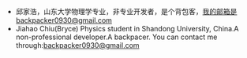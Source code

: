 * 邱家浩，山东大学物理学专业，非专业开发者，是个背包客，我的邮箱是backpacker0930@gmail.com
* Jiahao Chiu(Bryce) Physics student in Shandong University, China.A non-professional developer.A backpacer. You can contact me through:backpacker0930@gmail.com

